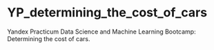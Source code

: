 # YP_determining_the_cost_of_cars
Yandex Practicum Data Science and Machine Learning Bootcamp: Determining the cost of cars.
